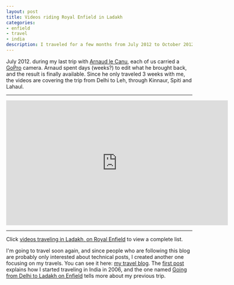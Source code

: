 ```yaml
--- 
layout: post
title: Videos riding Royal Enfield in Ladakh
categories: 
- enfield
- travel
- india
description: I traveled for a few months from July 2012 to October 2012 on Royal Enfield, and I filmed it. If you're looking for similar fun, you might like those videos.
---
```


July 2012. during my last trip with [Arnaud le
Canu](https://www.facebook.com/arnaud.lecanu), each of us carried a
[GoPro](http://gopro.com/) camera. Arnaud spent days (weeks?) to edit what he
brought back, and the result is finally available. Since he only traveled 3
weeks with me, the videos are covering the trip from Delhi to Leh, through
Kinnaur, Spiti and Lahaul.

* * *

<iframe src="http://player.vimeo.com/video/68517374?byline=0&amp;portrait=0" width="600" height="338" frameborder="0" webkitAllowFullScreen mozallowfullscreen allowFullScreen></iframe>

* * *

Click [videos traveling in Ladakh, on Royal Enfield](http://travels.penso.info/videos.html) to view a complete list.

I'm going to travel soon again, and since people who are following this blog
are probably only interested about technical posts, I created another
one focusing on my travels. You can see it here: [my travel
blog](http://travels.penso.info/). The [first
post](http://travels.penso.info/2013/06/18/the-beginning-of-my-india-travels/)
explains how I started traveling in India in 2006, and the one named [Going
from Delhi to Ladakh on
Enfield](http://travels.penso.info/2013/06/18/spiti-valley-ladakh/) tells more
about my previous trip.
